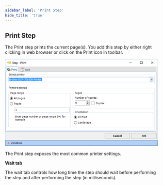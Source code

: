 ```yaml
---
sidebar_label: 'Print Step'
hide_title: 'true'
---
```


## Print Step

The Print step prints the current page(s). You add this step by either right clicking in web browser or click on the Print icon in toolbar.

![](../../../../../static/img/printstep.png)

The Print step exposes the most common printer settings.
 
**Wait tab**

The wait tab controls how long time the step should wait before performing the step and after performing the step (in milliseconds).